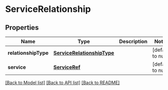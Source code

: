 # ServiceRelationship
## Properties

Name | Type | Description | Notes
------------ | ------------- | ------------- | -------------
**relationshipType** | [**ServiceRelationshipType**](ServiceRelationshipType.md) |  | [default to null]
**service** | [**ServiceRef**](ServiceRef.md) |  | [default to null]

[[Back to Model list]](../README.md#documentation-for-models) [[Back to API list]](../README.md#documentation-for-api-endpoints) [[Back to README]](../README.md)

